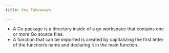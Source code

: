 ```yaml
---
title: Key Takeaways

---
```

- A Go package is a directory inside of a go workspace that contains one or more Go source files.
- A function that can be imported is created by capitalizing the first letter of the function’s name and declaring it in the main function.